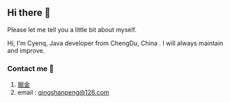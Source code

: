 ## Hi there 👋 

Please let me tell you a little bit about myself.

Hi, I'm Cyenq,  Java developer from ChengDu, China .  I will always maintain and improve.

<!--
**MorcCyen/MorcCyen** is a ✨ _special_ ✨ repository because its `README.md` (this file) appears on your GitHub profile.

Here are some ideas to get you started:

- 🔭 I’m currently working on ...
- 🌱 I’m currently learning ...
- 👯 I’m looking to collaborate on ...
- 🤔 I’m looking for help with ...
- 💬 Ask me about ...
- 📫 How to reach me: ...
- 😄 Pronouns: ...
- ⚡ Fun fact: ...
-->

### Contact me 📱

1. [掘金](https://juejin.im/user/579ec4b85bbb500064e6f327)
3. email :  qingshanpeng@126.com